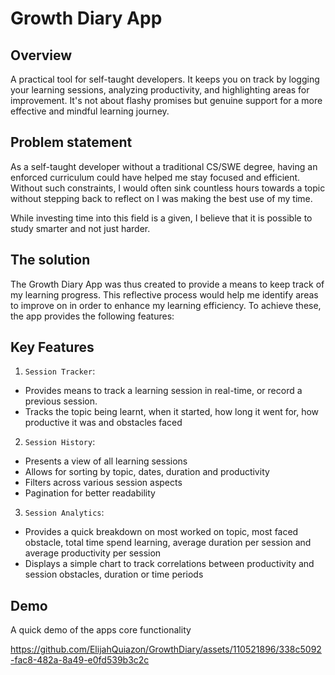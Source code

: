 # Growth Diary App

## Overview
A practical tool for self-taught developers. It keeps you on track by logging your learning sessions, analyzing productivity, and highlighting areas for improvement. It's not about flashy promises but genuine support for a more effective and mindful learning journey.

## Problem statement
As a self-taught developer without a traditional CS/SWE degree, having an enforced curriculum could have helped me
stay focused and efficient. Without such constraints, I would often sink countless hours towards 
a topic without stepping back to reflect on I was making the best use of my time. 

While investing time into this field is a given, I believe that it is possible to study smarter and not just harder.

## The solution

The Growth Diary App was thus created to provide a means to keep track of my learning progress. This reflective process
would help me identify areas to improve on in order to enhance my learning efficiency.
To achieve these, the app provides the following features:

## Key Features
1. `Session Tracker`: 
* Provides means to track a learning session in real-time, or record a previous session.
* Tracks the topic being learnt, when it started, how long it went for, how productive it was and obstacles faced

2. `Session History`:
* Presents a view of all learning sessions
* Allows for sorting by topic, dates, duration and productivity
* Filters across various session aspects
* Pagination for better readability

3. `Session Analytics`:
* Provides a quick breakdown on most worked on topic, most faced obstacle, total time spend learning, average duration per session
and average productivity per session
* Displays a simple chart to track correlations between productivity and session obstacles, duration or time periods

## Demo

A quick demo of the apps core functionality

https://github.com/ElijahQuiazon/GrowthDiary/assets/110521896/338c5092-fac8-482a-8a49-e0fd539b3c2c



